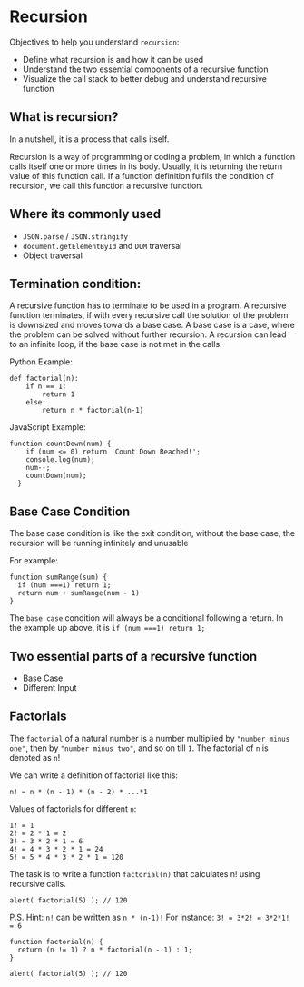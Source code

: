 # Recursion 

Objectives to help you understand `recursion`:

- Define what recursion is and how it can be used
- Understand the two essential components of a recursive function
- Visualize the call stack to better debug and understand recursive function

## What is recursion?

In a nutshell, it is a process that calls itself.

Recursion is a way of programming or coding a problem, in which a function calls itself one or more times in its body. Usually, it is returning the return value of this function call. If a function definition fulfils the condition of recursion, we call this function a recursive function.

## Where its commonly used

- `JSON.parse` / `JSON.stringify`
- `document.getElementById` and `DOM` traversal
- Object traversal

## Termination condition:
A recursive function has to terminate to be used in a program. A recursive function terminates, if with every recursive call the solution of the problem is downsized and moves towards a base case. A base case is a case, where the problem can be solved without further recursion. A recursion can lead to an infinite loop, if the base case is not met in the calls.

Python Example: 

```
def factorial(n):
    if n == 1:
        return 1
    else:
        return n * factorial(n-1)
```

JavaScript Example:

```
function countDown(num) {
    if (num <= 0) return 'Count Down Reached!';
    console.log(num);
    num--;
    countDown(num);
  }
```

## Base Case Condition 
The base case condition is like the exit condition, without the base case, the recursion will be running infinitely and unusable

For example:

```
function sumRange(sum) {
  if (num ===1) return 1;
  return num + sumRange(num - 1)
}
```

The `base case` condition will always be a conditional following a return. In the example up above, it is `if (num ===1) return 1;`

## Two essential parts of a recursive function

- Base Case
- Different Input


## Factorials 

The ```factorial``` of a natural number is a number multiplied by `"number minus one"`, then by `"number minus two"`, and so on till `1`. The factorial of `n` is denoted as `n`!

We can write a definition of factorial like this:

```
n! = n * (n - 1) * (n - 2) * ...*1
```

Values of factorials for different `n`:

```
1! = 1
2! = 2 * 1 = 2
3! = 3 * 2 * 1 = 6
4! = 4 * 3 * 2 * 1 = 24
5! = 5 * 4 * 3 * 2 * 1 = 120
```

The task is to write a function ```factorial(n)``` that calculates n! using recursive calls.

```
alert( factorial(5) ); // 120
```

P.S. Hint: `n!` can be written as `n * (n-1)!` For instance: `3! = 3*2! = 3*2*1! = 6`

```
function factorial(n) {
  return (n != 1) ? n * factorial(n - 1) : 1;
}

alert( factorial(5) ); // 120
```